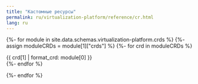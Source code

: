```yaml
---
title: "Кастомные ресурсы"
permalink: ru/virtualization-platform/reference/cr.html
lang: ru
---
```


{%- for module in site.data.schemas.virtualization-platform.crds %}
  {%- assign moduleCRDs = module[1]["crds"]  %}
  {%- for crd in moduleCRDs %}
<div markdown="0">
    {{ crd[1] | format_crd: module[0] }}
</div>
  {%- endfor %}

{%- endfor %}
